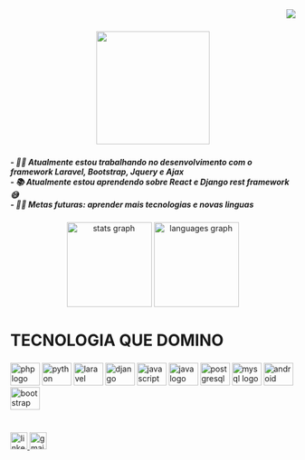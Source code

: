 <div align="right">
  <img src="https://visitor-badge.laobi.icu/badge?page_id=JOaOMARcosNs.JOaOMARcosNs&left_color=silver&right_color=black"  />
</div>

###

<div align="center">
  <img height="200" src="https://camo.githubusercontent.com/a6d7c93c7858383fc7aa1b088c42ea991c31446829a5a60552d1b04b92246ad8/68747470733a2f2f692e696d6775722e636f6d2f345331433064372e706e67"  />
</div>

###

<h5 align="left">- 👨‍💻 Atualmente estou trabalhando no desenvolvimento com o framework Laravel, Bootstrap,  Jquery e Ajax<br>- 📚 Atualmente estou aprendendo sobre React e Django rest framework😅<br>- 💪🏼 Metas futuras: aprender mais tecnologias e novas linguas</h5>

###

<div align="center">
  <img src="https://github-readme-stats.vercel.app/api?hide_title=false&hide_rank=false&show_icons=true&include_all_commits=true&count_private=true&disable_animations=false&theme=dracula&locale=en&hide_border=false&username=JOaOMARcosNs" height="150" alt="stats graph"  />
  <img src="https://github-readme-stats.vercel.app/api/top-langs?locale=en&hide_title=false&layout=compact&card_width=320&langs_count=5&theme=dracula&hide_border=false&username=JOaOMARcosNs" height="150" alt="languages graph"  />
</div>

###

<h1 align="left">TECNOLOGIA QUE DOMINO</h1>

###

<div align="left">
  <img src="https://cdn.jsdelivr.net/gh/devicons/devicon/icons/php/php-original.svg" height="40" width="52" alt="php logo"  />
  <img src="https://cdn.jsdelivr.net/gh/devicons/devicon/icons/python/python-original.svg" height="40" width="52" alt="python logo"  />
  <img src="https://cdn.jsdelivr.net/gh/devicons/devicon/icons/laravel/laravel-plain.svg" height="40" width="52" alt="laravel logo"  />
  <img src="https://cdn.jsdelivr.net/gh/devicons/devicon/icons/django/django-plain.svg" height="40" width="52" alt="django logo"  />
  <img src="https://cdn.jsdelivr.net/gh/devicons/devicon/icons/javascript/javascript-original.svg" height="40" width="52" alt="javascript logo"  />
  <img src="https://cdn.jsdelivr.net/gh/devicons/devicon/icons/java/java-original.svg" height="40" width="52" alt="java logo"  />
  <img src="https://cdn.jsdelivr.net/gh/devicons/devicon/icons/postgresql/postgresql-original.svg" height="40" width="52" alt="postgresql logo"  />
  <img src="https://cdn.jsdelivr.net/gh/devicons/devicon/icons/mysql/mysql-original.svg" height="40" width="52" alt="mysql logo"  />
  <img src="https://cdn.jsdelivr.net/gh/devicons/devicon/icons/android/android-original.svg" height="40" width="52" alt="android logo"  />
  <img src="https://cdn.jsdelivr.net/gh/devicons/devicon/icons/bootstrap/bootstrap-original.svg" height="40" width="52" alt="bootstrap logo"  />
</div>

###

<br clear="both">

<div align="left">
  <a href="https://www.linkedin.com/in/joaomarcosns/" target="_blank">
    <img src="https://img.shields.io/static/v1?message=LinkedIn&logo=linkedin&label=&color=0077B5&logoColor=white&labelColor=&style=for-the-badge" height="30" alt="linkedin logo"  />
  </a>
  <a href="joaomarcosnina@gmail.com" target="_blank">
    <img src="https://img.shields.io/static/v1?message=Gmail&logo=gmail&label=&color=D14836&logoColor=white&labelColor=&style=for-the-badge" height="30" alt="gmail logo"  />
  </a>
</div>

###

###
